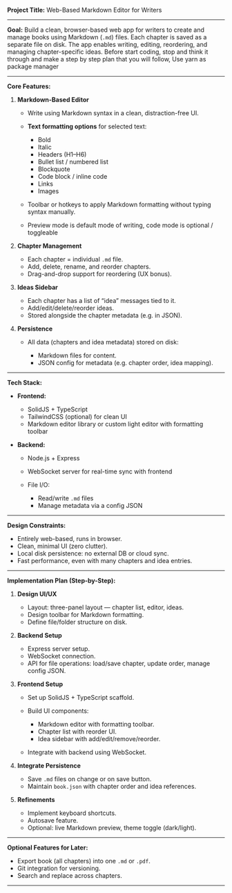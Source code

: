 **Project Title:**
Web-Based Markdown Editor for Writers

---

**Goal:**
Build a clean, browser-based web app for writers to create and manage books using Markdown (`.md`) files. Each chapter is saved as a separate file on disk. The app enables writing, editing, reordering, and managing chapter-specific ideas.
Before start coding, stop and think it through and make a step by step plan that you will follow, Use yarn as package manager

---

**Core Features:**

1. **Markdown-Based Editor**

   - Write using Markdown syntax in a clean, distraction-free UI.
   - **Text formatting options** for selected text:

     - Bold
     - Italic
     - Headers (H1–H6)
     - Bullet list / numbered list
     - Blockquote
     - Code block / inline code
     - Links
     - Images

   - Toolbar or hotkeys to apply Markdown formatting without typing syntax manually.
   - Preview mode is default mode of writing, code mode is optional / toggleable

2. **Chapter Management**

   - Each chapter = individual `.md` file.
   - Add, delete, rename, and reorder chapters.
   - Drag-and-drop support for reordering (UX bonus).

3. **Ideas Sidebar**

   - Each chapter has a list of “idea” messages tied to it.
   - Add/edit/delete/reorder ideas.
   - Stored alongside the chapter metadata (e.g. in JSON).

4. **Persistence**

   - All data (chapters and idea metadata) stored on disk:

     - Markdown files for content.
     - JSON config for metadata (e.g. chapter order, idea mapping).

---

**Tech Stack:**

- **Frontend:**

  - SolidJS + TypeScript
  - TailwindCSS (optional) for clean UI
  - Markdown editor library or custom light editor with formatting toolbar

- **Backend:**

  - Node.js + Express
  - WebSocket server for real-time sync with frontend
  - File I/O:

    - Read/write `.md` files
    - Manage metadata via a config JSON

---

**Design Constraints:**

- Entirely web-based, runs in browser.
- Clean, minimal UI (zero clutter).
- Local disk persistence: no external DB or cloud sync.
- Fast performance, even with many chapters and idea entries.

---

**Implementation Plan (Step-by-Step):**

1. **Design UI/UX**

   - Layout: three-panel layout — chapter list, editor, ideas.
   - Design toolbar for Markdown formatting.
   - Define file/folder structure on disk.

2. **Backend Setup**

   - Express server setup.
   - WebSocket connection.
   - API for file operations: load/save chapter, update order, manage config JSON.

3. **Frontend Setup**

   - Set up SolidJS + TypeScript scaffold.
   - Build UI components:

     - Markdown editor with formatting toolbar.
     - Chapter list with reorder UI.
     - Idea sidebar with add/edit/remove/reorder.

   - Integrate with backend using WebSocket.

4. **Integrate Persistence**

   - Save `.md` files on change or on save button.
   - Maintain `book.json` with chapter order and idea references.

5. **Refinements**

   - Implement keyboard shortcuts.
   - Autosave feature.
   - Optional: live Markdown preview, theme toggle (dark/light).

---

**Optional Features for Later:**

- Export book (all chapters) into one `.md` or `.pdf`.
- Git integration for versioning.
- Search and replace across chapters.

---
